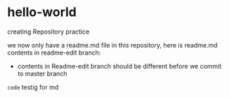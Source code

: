 # hello-world
creating Repository practice 

we now only have a readme.md file in this repository, 
here is readme.md contents in readme-edit branch:
+ contents in Readme-edit branch
should be different before we commit to master branch

`code` testig for md 
